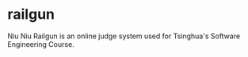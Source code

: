 # railgun
Niu Niu
Railgun is an online judge system used for Tsinghua's Software Engineering Course.
